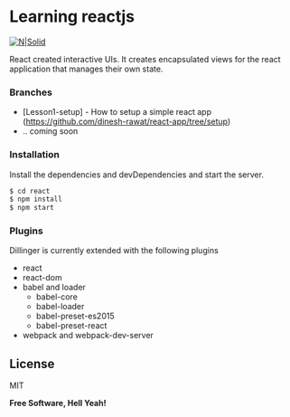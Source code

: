 # Learning reactjs

[![N|Solid](http://img.crx4chrome.com/4f/46/55/jaaklebbenondhkanegppccanebkdjlh-icon.png)](https://facebook.github.io/react/)

React created interactive UIs. It creates encapsulated views for the react application that manages their own state.

### Branches
* [Lesson1-setup] - How to setup a simple react app (https://github.com/dinesh-rawat/react-app/tree/setup)
* .. coming soon


### Installation
Install the dependencies and devDependencies and start the server.

```sh
$ cd react
$ npm install
$ npm start
```

### Plugins

Dillinger is currently extended with the following plugins

* react
* react-dom
* babel and loader
    * babel-core
    * babel-loader
    * babel-preset-es2015
    * babel-preset-react
* webpack and webpack-dev-server

License
----

MIT


**Free Software, Hell Yeah!**
